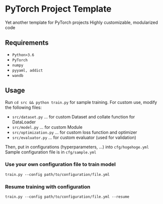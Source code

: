 # PyTorch Project Template
Yet another template for PyTorch projects
Highly customizable, modularized code


## Requirements
- `Python>3.6`
- `PyTorch`
- `numpy`
- `pyyaml, addict`
- `wandb`

## Usage
Run `cd src && python train.py` for sample training.
For custom use, modify the following files:
- `src/dataset.py`          ... for custom Dataset and collate function for DataLoader
- `src/model.py`            ... for custom Module
- `src/optimization.py`     ... for custom loss function and optimizer
- `src/evaluator.py`        ... for custom evaluator (used for validation)

Then, put in configurations (hyperparameters, ...) into `cfg/hogehoge.yml`
Sample configuration file is in `cfg/sample.yml`


### Use your own configuration file to train model
`train.py --config path/to/configuration/file.yml`

### Resume training with configuration
`train.py --config path/to/configuration/file.yml --resume`
